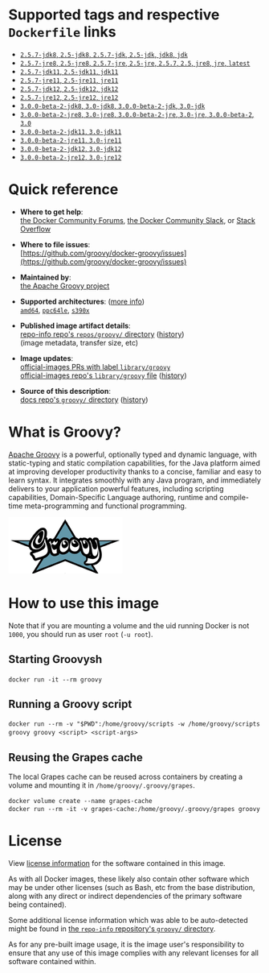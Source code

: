 <!--

********************************************************************************

WARNING:

    DO NOT EDIT "groovy/README.md"

    IT IS AUTO-GENERATED

    (from the other files in "groovy/" combined with a set of templates)

********************************************************************************

-->

# Supported tags and respective `Dockerfile` links

-	[`2.5.7-jdk8`, `2.5-jdk8`, `2.5.7-jdk`, `2.5-jdk`, `jdk8`, `jdk`](https://github.com/groovy/docker-groovy/blob/bdb06615e9514eab52d003dfb2c8f1a9109ffc16/jdk8/Dockerfile)
-	[`2.5.7-jre8`, `2.5-jre8`, `2.5.7-jre`, `2.5-jre`, `2.5.7`, `2.5`, `jre8`, `jre`, `latest`](https://github.com/groovy/docker-groovy/blob/bdb06615e9514eab52d003dfb2c8f1a9109ffc16/jre8/Dockerfile)
-	[`2.5.7-jdk11`, `2.5-jdk11`, `jdk11`](https://github.com/groovy/docker-groovy/blob/bdb06615e9514eab52d003dfb2c8f1a9109ffc16/jdk11/Dockerfile)
-	[`2.5.7-jre11`, `2.5-jre11`, `jre11`](https://github.com/groovy/docker-groovy/blob/bdb06615e9514eab52d003dfb2c8f1a9109ffc16/jre11/Dockerfile)
-	[`2.5.7-jdk12`, `2.5-jdk12`, `jdk12`](https://github.com/groovy/docker-groovy/blob/bdb06615e9514eab52d003dfb2c8f1a9109ffc16/jdk12/Dockerfile)
-	[`2.5.7-jre12`, `2.5-jre12`, `jre12`](https://github.com/groovy/docker-groovy/blob/bdb06615e9514eab52d003dfb2c8f1a9109ffc16/jre12/Dockerfile)
-	[`3.0.0-beta-2-jdk8`, `3.0-jdk8`, `3.0.0-beta-2-jdk`, `3.0-jdk`](https://github.com/groovy/docker-groovy/blob/1660e7465b420afbca47869359f5df9f91cf630f/jdk8/Dockerfile)
-	[`3.0.0-beta-2-jre8`, `3.0-jre8`, `3.0.0-beta-2-jre`, `3.0-jre`, `3.0.0-beta-2`, `3.0`](https://github.com/groovy/docker-groovy/blob/1660e7465b420afbca47869359f5df9f91cf630f/jre8/Dockerfile)
-	[`3.0.0-beta-2-jdk11`, `3.0-jdk11`](https://github.com/groovy/docker-groovy/blob/1660e7465b420afbca47869359f5df9f91cf630f/jdk11/Dockerfile)
-	[`3.0.0-beta-2-jre11`, `3.0-jre11`](https://github.com/groovy/docker-groovy/blob/1660e7465b420afbca47869359f5df9f91cf630f/jre11/Dockerfile)
-	[`3.0.0-beta-2-jdk12`, `3.0-jdk12`](https://github.com/groovy/docker-groovy/blob/1660e7465b420afbca47869359f5df9f91cf630f/jdk12/Dockerfile)
-	[`3.0.0-beta-2-jre12`, `3.0-jre12`](https://github.com/groovy/docker-groovy/blob/1660e7465b420afbca47869359f5df9f91cf630f/jre12/Dockerfile)

# Quick reference

-	**Where to get help**:  
	[the Docker Community Forums](https://forums.docker.com/), [the Docker Community Slack](https://blog.docker.com/2016/11/introducing-docker-community-directory-docker-community-slack/), or [Stack Overflow](https://stackoverflow.com/search?tab=newest&q=docker)

-	**Where to file issues**:  
	[https://github.com/groovy/docker-groovy/issues](https://github.com/groovy/docker-groovy/issues)

-	**Maintained by**:  
	[the Apache Groovy project](https://github.com/groovy/docker-groovy)

-	**Supported architectures**: ([more info](https://github.com/docker-library/official-images#architectures-other-than-amd64))  
	[`amd64`](https://hub.docker.com/r/amd64/groovy/), [`ppc64le`](https://hub.docker.com/r/ppc64le/groovy/), [`s390x`](https://hub.docker.com/r/s390x/groovy/)

-	**Published image artifact details**:  
	[repo-info repo's `repos/groovy/` directory](https://github.com/docker-library/repo-info/blob/master/repos/groovy) ([history](https://github.com/docker-library/repo-info/commits/master/repos/groovy))  
	(image metadata, transfer size, etc)

-	**Image updates**:  
	[official-images PRs with label `library/groovy`](https://github.com/docker-library/official-images/pulls?q=label%3Alibrary%2Fgroovy)  
	[official-images repo's `library/groovy` file](https://github.com/docker-library/official-images/blob/master/library/groovy) ([history](https://github.com/docker-library/official-images/commits/master/library/groovy))

-	**Source of this description**:  
	[docs repo's `groovy/` directory](https://github.com/docker-library/docs/tree/master/groovy) ([history](https://github.com/docker-library/docs/commits/master/groovy))

# What is Groovy?

[Apache Groovy](http://groovy-lang.org/) is a powerful, optionally typed and dynamic language, with static-typing and static compilation capabilities, for the Java platform aimed at improving developer productivity thanks to a concise, familiar and easy to learn syntax. It integrates smoothly with any Java program, and immediately delivers to your application powerful features, including scripting capabilities, Domain-Specific Language authoring, runtime and compile-time meta-programming and functional programming.

![logo](https://raw.githubusercontent.com/docker-library/docs/bb5fc730ed18c45d86425f9fa4265d50cb795ec8/groovy/logo.png)

# How to use this image

Note that if you are mounting a volume and the uid running Docker is not `1000`, you should run as user `root` (`-u root`).

## Starting Groovysh

`docker run -it --rm groovy`

## Running a Groovy script

`docker run --rm -v "$PWD":/home/groovy/scripts -w /home/groovy/scripts groovy groovy <script> <script-args>`

## Reusing the Grapes cache

The local Grapes cache can be reused across containers by creating a volume and mounting it in `/home/groovy/.groovy/grapes`.

```console
docker volume create --name grapes-cache
docker run --rm -it -v grapes-cache:/home/groovy/.groovy/grapes groovy
```

# License

View [license information](http://www.apache.org/licenses/LICENSE-2.0.html) for the software contained in this image.

As with all Docker images, these likely also contain other software which may be under other licenses (such as Bash, etc from the base distribution, along with any direct or indirect dependencies of the primary software being contained).

Some additional license information which was able to be auto-detected might be found in [the `repo-info` repository's `groovy/` directory](https://github.com/docker-library/repo-info/tree/master/repos/groovy).

As for any pre-built image usage, it is the image user's responsibility to ensure that any use of this image complies with any relevant licenses for all software contained within.
